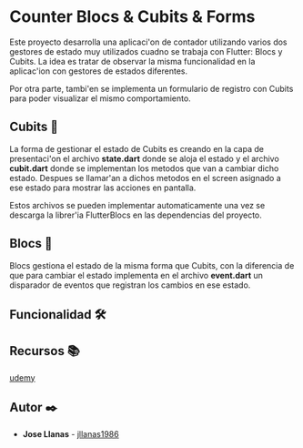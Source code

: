 # Counter Blocs & Cubits & Forms 

Este proyecto desarrolla una aplicaci'on de contador utilizando varios dos gestores de estado muy utilizados cuadno se trabaja con Flutter: Blocs y Cubits. La idea es tratar de observar la misma funcionalidad en la aplicac'ion con gestores de estados diferentes.

Por otra parte, tambi'en se implementa un formulario de registro con Cubits para poder visualizar el mismo comportamiento.

## Cubits 📂

La forma de gestionar el estado de Cubits es creando en la capa de presentaci'on el archivo **state.dart** donde se aloja el estado y el archivo **cubit.dart** donde se implementan los metodos que van a cambiar dicho estado. Despues se llamar'an a dichos metodos en el screen asignado a ese estado para mostrar las acciones en pantalla.

Estos archivos se pueden implementar automaticamente una vez se descarga la librer'ia FlutterBlocs en las dependencias del proyecto.

## Blocs 📂

Blocs gestiona el estado de la misma forma que Cubits, con la diferencia de que para cambiar el estado implementa en el archivo **event.dart** un disparador de eventos que registran los cambios en ese estado.

## Funcionalidad 🛠️



## Recursos 📚

[udemy](https://www.udemy.com/)


## Autor ✒️

- **Jose Llanas** - [jllanas1986](https://github.com/jllanas1986)









